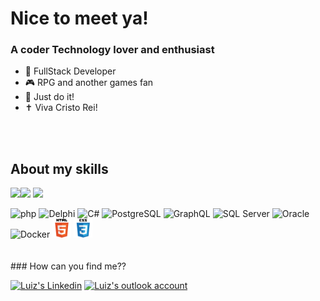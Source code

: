 # Nice to meet ya! 

### A coder Technology lover and enthusiast

- 🚀 FullStack Developer  
- 🎮 RPG and another games fan
- 👊 Just do it! 
- ✝️ Viva Cristo Rei!
</br>
</br>

## About my skills
<img src="https://img.shields.io/static/v1?label=Delphi&message=100%&color=brightgreen&style=flat&logo=delphi"/><img src="https://img.shields.io/static/v1?label=PHP&message=60%&color=brightgreen&style=flat&logo=php"/>
<img src="https://img.shields.io/static/v1?label=CSharp&message=60%&color=brightgreen&style=flat&logo=csharp"/>

<img alt="php" src="https://emojis.slackmojis.com/emojis/images/1598512646/10311/php-logo.png?1598512646" width="30"/>
<img alt="Delphi" src="https://www.embarcadero.com/images/logos/logo-page/Delphi_FINAL_ICONS_1024.png" width="30"/>
<img alt="C#" src="https://upload.wikimedia.org/wikipedia/commons/thumb/7/7a/C_Sharp_logo.svg/512px-C_Sharp_logo.svg.png" width="30"/>
<img alt="PostgreSQL" src="https://emojis.slackmojis.com/emojis/images/1450470347/198/postgresql.png?1450470347" width="30"/>
<img alt="GraphQL" src="https://emojis.slackmojis.com/emojis/images/1495403651/2320/graphql.png?1495403651" width="28"/>
<img alt="SQL Server" src="https://kazzylen.com/wp-content/uploads/sql-server-icon-png-7.png" width="30"/>
<img alt="Oracle" src="https://emojis.slackmojis.com/emojis/images/1507190790/2990/oracle.png?1507190790" width="30"/>
<img alt="Docker" src="https://emojis.slackmojis.com/emojis/images/1576721984/7347/docker.png?1576721984" width="30"/>
<img alt="html" src="https://raw.githubusercontent.com/github/explore/80688e429a7d4ef2fca1e82350fe8e3517d3494d/topics/html/html.png" width="30"/>
<img alt="CSS" src="https://raw.githubusercontent.com/github/explore/80688e429a7d4ef2fca1e82350fe8e3517d3494d/topics/css/css.png" width="30"/>
</br>
</br>
</br>
### How can you find me?? 


<a align="left" href="https://www.linkedin.com/in/luizfelipetozatti/" target="_blank"><img alt="Luiz's Linkedin" src="https://emojis.slackmojis.com/emojis/images/1470343326/711/linkedin.png?1470343326" width="25"/></a>   <a href="mailto:luizfelipetozatti@hotmail.com"><img alt="Luiz's outlook account" src="https://upload.wikimedia.org/wikipedia/commons/thumb/b/b1/Outlook_hi-res_icon_%282019%29.svg/1200px-Outlook_hi-res_icon_%282019%29.svg.png" width="28"/></a>
